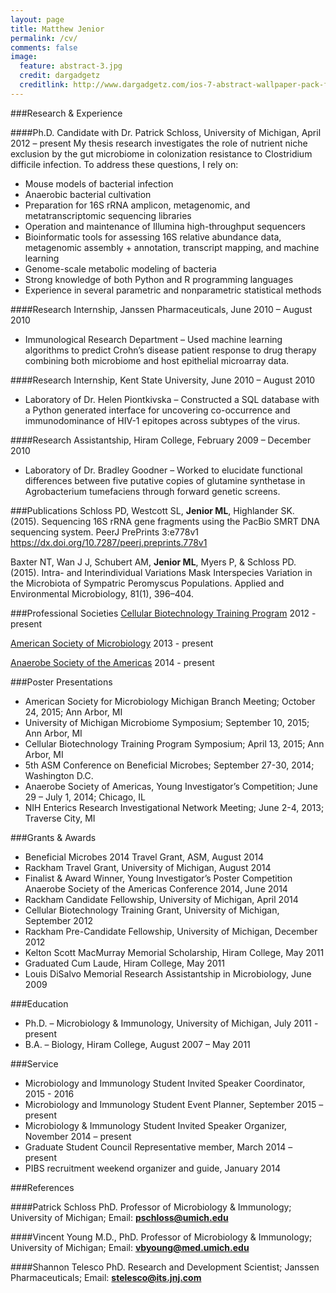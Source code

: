 ```yaml
---
layout: page
title: Matthew Jenior
permalink: /cv/
comments: false
image:
  feature: abstract-3.jpg
  credit: dargadgetz
  creditlink: http://www.dargadgetz.com/ios-7-abstract-wallpaper-pack-for-iphone-5-and-ipod-touch-retina/
---
```

   
   
###Research & Experience

####Ph.D. Candidate with Dr. Patrick Schloss, University of Michigan, April 2012 – present
My thesis research investigates the role of nutrient niche exclusion by the gut microbiome in 
colonization resistance to Clostridium difficile infection.  To address these questions, I rely on:

- Mouse models of bacterial infection
- Anaerobic bacterial cultivation
- Preparation for 16S rRNA amplicon, metagenomic, and metatranscriptomic sequencing libraries
- Operation and maintenance of Illumina high-throughput sequencers
- Bioinformatic tools for assessing 16S relative abundance data, metagenomic assembly + annotation, transcript mapping, and machine learning
- Genome-scale metabolic modeling of bacteria
- Strong knowledge of both Python and R programming languages
- Experience in several parametric and nonparametric statistical methods

####Research Internship, Janssen Pharmaceuticals, June 2010 – August 2010
- Immunological Research Department – Used machine learning algorithms to predict Crohn’s disease patient response to drug therapy combining both microbiome and host epithelial microarray data.

####Research Internship, Kent State University, June 2010 – August 2010
- Laboratory of Dr. Helen Piontkivska – Constructed a SQL database with a Python generated interface for uncovering co-occurrence and immunodominance of HIV-1 epitopes across subtypes of the virus.

####Research Assistantship, Hiram College, February 2009 – December 2010
- Laboratory of Dr. Bradley Goodner – Worked to elucidate functional differences between five putative copies of glutamine synthetase in Agrobacterium tumefaciens through forward genetic screens.


###Publications
Schloss PD, Westcott SL, **Jenior ML**, Highlander SK. (2015). Sequencing 16S rRNA gene fragments using the PacBio SMRT DNA sequencing system. PeerJ PrePrints 3:e778v1 https://dx.doi.org/10.7287/peerj.preprints.778v1

Baxter NT, Wan J J, Schubert AM, **Jenior ML**, Myers P, & Schloss PD. (2015). Intra- and Interindividual Variations Mask Interspecies Variation in the Microbiota of Sympatric Peromyscus Populations. Applied and Environmental Microbiology, 81(1), 396–404.


###Professional Societies
[Cellular Biotechnology Training Program](http://cbtp.engin.umich.edu/) 2012 - present

[American Society of Microbiology](http://www.asm.org/) 2013 - present

[Anaerobe Society of the Americas](http://www.anaerobe.org/) 2014 - present



###Poster Presentations
- American Society for Microbiology Michigan Branch Meeting; 
October 24, 2015; 
Ann Arbor, MI
- University of Michigan Microbiome Symposium; 
September 10, 2015; 
Ann Arbor, MI
- Cellular Biotechnology Training Program Symposium; 
April 13, 2015; 
Ann Arbor, MI
- 5th ASM Conference on Beneficial Microbes; 
September 27-30, 2014; 
Washington D.C.
- Anaerobe Society of Americas, Young Investigator’s Competition; 
June 29 – July 1, 2014; 
Chicago, IL
- NIH Enterics Research Investigational Network Meeting; 
June 2-4, 2013; 
Traverse City, MI


###Grants & Awards
- Beneficial Microbes 2014 Travel Grant, ASM, August 2014
- Rackham Travel Grant, University of Michigan, August 2014
- Finalist & Award Winner, Young Investigator’s Poster Competition Anaerobe Society of the Americas Conference 2014, June 2014
- Rackham Candidate Fellowship, University of Michigan, April 2014
- Cellular Biotechnology Training Grant, University of Michigan, September 2012
- Rackham Pre-Candidate Fellowship, University of Michigan, December 2012
- Kelton Scott MacMurray Memorial Scholarship, Hiram College, May 2011
- Graduated Cum Laude, Hiram College, May 2011
- Louis DiSalvo Memorial Research Assistantship in Microbiology, June 2009


###Education
- Ph.D. – Microbiology & Immunology, University of Michigan, July 2011 - present
- B.A. – Biology, Hiram College, August 2007 – May 2011


###Service
- Microbiology and Immunology Student Invited Speaker Coordinator, 2015 - 2016
- Microbiology and Immunology Student Event Planner, September 2015 – present
- Microbiology & Immunology Student Invited Speaker Organizer, November 2014 – present
- Graduate Student Council Representative member, March 2014 – present
- PIBS recruitment weekend organizer and guide, January 2014


###References

####Patrick Schloss PhD.
Professor of Microbiology & Immunology; 
University of Michigan; 
Email: **pschloss@umich.edu**

####Vincent Young M.D., PhD.
Professor of Microbiology & Immunology; 
University of Michigan; 
Email: **vbyoung@med.umich.edu**

####Shannon Telesco PhD.
Research and Development Scientist; 
Janssen Pharmaceuticals; 
Email:  **stelesco@its.jnj.com**

